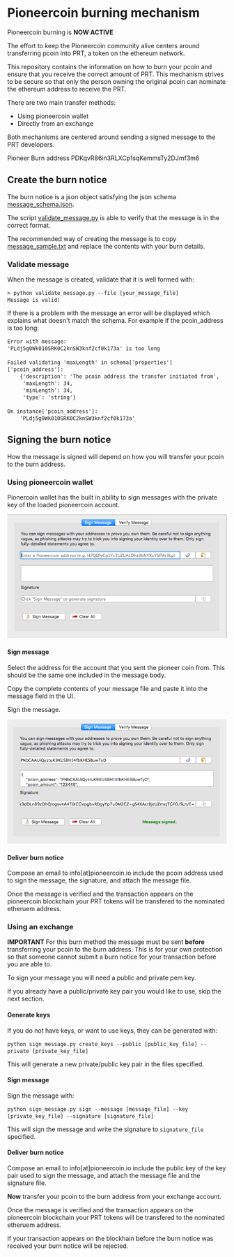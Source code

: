 # Pioneercoin burning mechanism

Pioneercoin burning is **NOW ACTIVE**

The effort to keep the Pioneercoin community alive centers around transferring
pcoin into PRT, a token on the ethereum network.

This repository contains the information on how to burn your pcoin and ensure
that you receive the correct amount of PRT. This mechanism strives to be 
secure so that only the person owning the original pcoin can nominate the 
ethereum address to receive the PRT.

There are two main transfer methods:
- Using pioneercoin wallet
- Directly from an exchange

Both mechanisms are centered around sending a signed message to the PRT developers.

Pioneer Burn address PDKqvR86in3RLXCp1sqKemmsTy2DJmf3m6

## Create the burn notice

The burn notice is a json object satisfying the json schema
 [message_schema.json](message_schema.json).

The script [validate_message.py](validate_message.py) is able to verify that the
message is in the correct format.

The recommended way of creating the message is to copy [message_sample.txt](message_sample.txt)
and replace the contents with your burn details.

### Validate message

When the message is created, validate that it is well formed with:

```
> python validate_message.py --file [your_message_file]
Message is valid!
```

If there is a problem with the message an error will be displayed which
explains what doesn't match the schema. For example if the pcoin_address is too
long:

```
Error with message:
'PLdj5g0Wk010SRK0C2knSW3knf2cf0k173a' is too long

Failed validating 'maxLength' in schema['properties']['pcoin_address']:
    {'description': 'The pcoin address the transfer initiated from',
     'maxLength': 34,
     'minLength': 34,
     'type': 'string'}

On instance['pcoin_address']:
    'PLdj5g0Wk010SRK0C2knSW3knf2cf0k173a'
```

## Signing the burn notice

How the message is signed will depend on how you will transfer your pcoin to the
burn address.

### Using pioneercoin wallet

Pionercoin wallet has the built in ability to sign messages with the private key
of the loaded pioneercoin account.

![sign message](images/sign_message_window.png)

#### Sign message

Select the address for the account that you sent the pioneer coin from. This 
should be the same one included in the message body.

Copy the complete contents of your message file and paste it into the message
field in the UI.

Sign the message.

![sign message](images/signed_message.png)

#### Deliver burn notice

Compose an email to info[at]pioneercoin.io include the pcoin address used to
sign the message, the signature, and attach the message file.

Once the message is verified and the transaction appears on the pioneercoin
blockchain your PRT tokens will be transfered to the nominated etheruem address.

### Using an exchange

**IMPORTANT** For this burn method the message must be sent **before** transferring
your pcoin to the burn address. This is for your own protection so that someone
cannot submit a burn notice for your transaction before you are able to.

To sign your message you will need a public and private pem key.

If you already have a public/private key pair you would like to use, skip the next
section.

#### Generate keys

If you do not have keys, or want to use keys, they can be generated with:

```
python sign_message.py create_keys --public [public_key_file] --private [private_key_file]
```

This will generate a new private/public key pair in the files specified.

#### Sign message

Sign the message with:

```
python sign_message.py sign --message [message_file] --key [private_key_file] --signature [signature_file]
```

This will sign the message and write the signature to ```signature_file``` specified.

#### Deliver burn notice

Compose an email to info[at]pioneercoin.io include the public key of the key pair used to
sign the message, and attach the message file and the signature file.

**Now** transfer your pcoin to the burn address from your exchange account.

Once the message is verified and the transaction appears on the pioneercoin
blockchain your PRT tokens will be transfered to the nominated etheruem address.

If your transaction appears on the blockhain before the burn notice was received
your burn notice will be rejected.